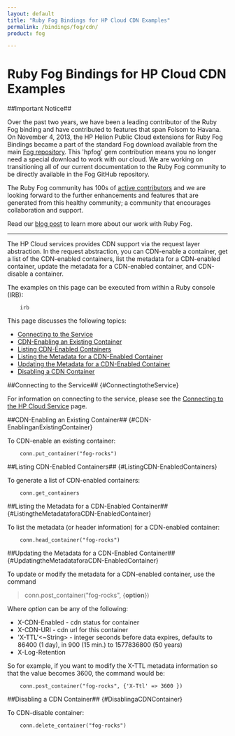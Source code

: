 ```yaml
---
layout: default
title: "Ruby Fog Bindings for HP Cloud CDN Examples"
permalink: /bindings/fog/cdn/
product: fog

---
```

# Ruby Fog Bindings for HP Cloud CDN Examples


##Important Notice##

Over the past two years, we have been a leading contributor of the Ruby Fog binding and have contributed to features that span Folsom to Havana. On November 4, 2013, the HP Helion Public Cloud extensions for Ruby Fog Bindings became a part of the standard Fog download available from the main [Fog repository](https://github.com/fog/fog).  This 'hpfog' gem contribution means you no longer need a special download to work with our cloud. We are working on transitioning all of our current documentation to the Ruby Fog community to be directly available in the Fog GitHub repository.
 
The Ruby Fog community has 100s of [active contributors](https://github.com/fog/fog/graphs/contributors) and we are looking forward to the further enhancements and features that are generated from this healthy community; a community that encourages collaboration and support.
 
Read our [blog post](http://www.hpcloud.com/blog/releasing-ruby-bindings-wild) to learn more about our work with Ruby Fog.

_______________

The HP Cloud services provides CDN support via the request layer abstraction.  In the request abstraction, you can CDN-enable a container, get a list of the CDN-enabled containers, list the metadata for a CDN-enabled container, update the metadata for a CDN-enabled container, and CDN-disable a container.

The examples on this page can be executed from within a Ruby console (IRB):

        irb

This page discusses the following topics:

* [Connecting to the Service](#ConnectingtotheService)
* [CDN-Enabling an Existing Container](#CDN-EnablinganExistingContainer)
* [Listing CDN-Enabled Containers](#ListingCDN-EnabledContainers)
* [Listing the Metadata for a CDN-Enabled Container](#ListingtheMetadataforaCDN-EnabledContainer)
* [Updating the Metadata for a CDN-Enabled Container](#UpdatingtheMetadataforaCDN-EnabledContainer)
* [Disabling a CDN Container](#DisablingaCDNContainer)

<!--Be sure to add a menu/right-hand nav pane item to the appropriate pages-->
<!--Details on a container?-->

##Connecting to the Service## {#ConnectingtotheService}

For information on connecting to the service, please see the [Connecting to the HP Cloud Service](/bindings/fog/connect) page.

##CDN-Enabling an Existing Container## {#CDN-EnablinganExistingContainer}

To CDN-enable an existing container:

        conn.put_container("fog-rocks")

##Listing CDN-Enabled Containers## {#ListingCDN-EnabledContainers}

To generate a list of CDN-enabled containers:

        conn.get_containers

##Listing the Metadata for a CDN-Enabled Container## {#ListingtheMetadataforaCDN-EnabledContainer}

To list the metadata (or header information) for a CDN-enabled container:

        conn.head_container("fog-rocks")

##Updating the Metadata for a CDN-Enabled Container## {#UpdatingtheMetadataforaCDN-EnabledContainer}

To update or modify the metadata for a CDN-enabled container, use the command

> conn.post_container("fog-rocks", {**option**})

Where _option_ can be any of the following:

* X-CDN-Enabled <Boolean> - cdn status for container  
* X-CDN-URI <String> - cdn url for this container  
* 'X-TTL'<~String> - integer seconds before data expires, defaults to 86400 (1 day), in 900 (15 min.) to 1577836800 (50 years) 
* X-Log-Retention <Boolean>  

So for example, if you want to modify the X-TTL metadata information so that the value becomes 3600, the command would be:

        conn.post_container("fog-rocks", {'X-Ttl' => 3600 })

##Disabling a CDN Container## {#DisablingaCDNContainer}

To CDN-disable container:

        conn.delete_container("fog-rocks")

